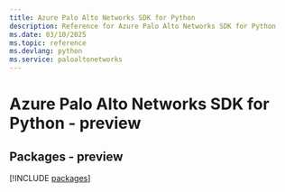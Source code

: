 ```yaml
---
title: Azure Palo Alto Networks SDK for Python
description: Reference for Azure Palo Alto Networks SDK for Python
ms.date: 03/10/2025
ms.topic: reference
ms.devlang: python
ms.service: paloaltonetworks
---
```

# Azure Palo Alto Networks SDK for Python - preview
## Packages - preview
[!INCLUDE [packages](palo-alto-networks-index.md)]